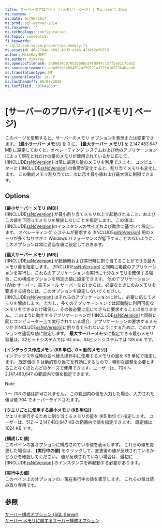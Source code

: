 ```yaml
---
title: サーバーのプロパティ ([メモリ] ページ) | Microsoft Docs
ms.custom: ''
ms.date: 03/06/2017
ms.prod: sql-server-2014
ms.reviewer: ''
ms.technology: configuration
ms.topic: conceptual
f1_keywords:
- sql12.swb.serverproperties.memory.f1
ms.assetid: 46a77d4e-ab92-49d3-a14b-423462e50715
author: MikeRayMSFT
ms.author: mikeray
ms.openlocfilehash: 2a000a4c670b36b08a34fd544cc5ff5e61c7bab2
ms.sourcegitcommit: ad4d92dce894592a259721a1571b1d8736abacdb
ms.translationtype: MT
ms.contentlocale: ja-JP
ms.lasthandoff: 08/04/2020
ms.locfileid: "87641860"
---
```

# <a name="server-properties-memory-page"></a>[サーバーのプロパティ] ([メモリ] ページ)
  このページを使用すると、サーバーのメモリ オプションを表示または変更できます。 **[最小サーバー メモリ]** を 0 に、 **[最大サーバー メモリ]** を 2,147,483,647 MB に設定しておくと、オペレーティング システムおよび他のアプリケーションによって現在どれだけの量のメモリが使用されているかに応じて、 [!INCLUDE[ssNoVersion](../../includes/ssnoversion-md.md)] は常に最適な量のメモリを利用できます。 コンピューターと [!INCLUDE[ssNoVersion](../../includes/ssnoversion-md.md)] の負荷が変化すると、割り当てメモリも変化します。 この動的メモリ割り当ては、次に示す最小値および最大値に制限できます。  
  
## <a name="options"></a>Options  
 **[最小サーバー メモリ (MB)]**  
 [!INCLUDE[ssNoVersion](../../includes/ssnoversion-md.md)] が最小割り当てメモリ以上で起動されること、およびこの値を下回ってメモリを解放しないことを指定します。 この値は、 [!INCLUDE[ssNoVersion](../../includes/ssnoversion-md.md)]のインスタンスのサイズおよび動作に基づいて設定します。 オペレーティング システムが要求する [!INCLUDE[ssNoVersion](../../includes/ssnoversion-md.md)] 用のメモリが多くなりすぎて Windows パフォーマンスが低下することのないように、このオプションは常に妥当な値に設定しておきます。  
  
 **[最大サーバー メモリ (MB)]**  
 [!INCLUDE[ssNoVersion](../../includes/ssnoversion-md.md)] が起動時および実行時に割り当てることができる最大メモリ量を指定します。 [!INCLUDE[ssNoVersion](../../includes/ssnoversion-md.md)] と同時に複数のアプリケーションを実行し、これらのアプリケーションの実行に十分なメモリを確保する場合、この構成オプションを特定の値に設定できます。 他のアプリケーション (Web サーバー、電子メール サーバーなど) からは、必要なときにのみメモリを要求する場合には、このオプションを設定しないでください。 [!INCLUDE[ssNoVersion](../../includes/ssnoversion-md.md)] はそれらのアプリケーションに対し、必要に応じてメモリを解放します。 ただし、多くのアプリケーションでは起動時に利用可能なメモリをできるだけ確保し、その後必要に応じてさらに要求することはありません。 このように動作するアプリケーションが [!INCLUDE[ssNoVersion](../../includes/ssnoversion-md.md)]と同時に同じコンピューター上で実行されている場合、アプリケーションの要求するメモリが [!INCLUDE[ssNoVersion](../../includes/ssnoversion-md.md)]に割り当てられないようにするために、このオプションを適切な値に設定します。 **最大サーバーメモリ**に指定できる最小メモリ容量は、32ビットシステムでは 64 mb、64ビットシステムでは 128 mb です。  
  
 **[インデックス作成メモリ (KB 単位、0 = 動的メモリ)]**  
 インデックス作成時の並べ替え操作中に使用するメモリの量を KB 単位で指定します。 既定値の 0 は動的割り当てを有効にするもので、特別な調整を必要とすることなくほとんどのケースで使用できます。ユーザーは、704 ～ 2,147,483,647 の範囲内で値を指定できます。  
  
> [!NOTE]  
>  1 ～ 703 の値は許可されません。 この範囲内の値を入力した場合、入力された値は値 704 でオーバーライドされます。  
  
 **[クエリごとに使用する最小メモリ (KB 単位)]**  
 クエリを実行するために割り当てるメモリの量を (KB 単位で) 指定します。 ユーザーは、512 ～ 2,147,483,647 KB の範囲内で値を指定できます。 既定値は 1024 KB です。  
  
 **[構成した値]**  
 このペインの各オプションに構成されている値を表示します。 これらの値を変更した場合は、 **[実行中の値]** をクリックして、変更後の値が反映されているかどうかを確認してください。 値が反映されていない場合は、最初に [!INCLUDE[ssNoVersion](../../includes/ssnoversion-md.md)] のインスタンスを再起動する必要があります。  
  
 **[実行中の値]**  
 このペイン上のオプションの、現在実行中の値を表示します。 これらの値は読み取り専用です。  
  
## <a name="see-also"></a>参照  
 [サーバー構成オプション &#40;SQL Server&#41;](server-configuration-options-sql-server.md)   
 [サーバー メモリに関するサーバー構成オプション](server-memory-server-configuration-options.md)  
  
  
